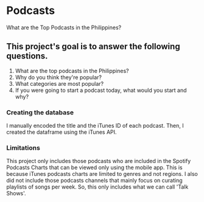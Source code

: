 # Podcasts
What are the Top Podcasts in the Philippines?

## This project's goal is to answer the following questions. 
1. What are the top podcasts in the Philippines?
2. Why do you think they're popular?
3. What categories are most popular? 
4. If you were going to start a podcast today, what would you start and why?

### Creating the database
I manually encoded the title and the iTunes ID of each podcast. Then, I created the dataframe using the iTunes API. 

### Limitations
This project only includes those podcasts who are included in the Spotify Podcasts Charts that can be viewed only using the mobile app. This is because iTunes podcasts charts are limited to genres and not regions. I also did not include those podcasts channels that mainly focus on curating playlists of songs per week. So, this only includes what we can call 'Talk Shows'. 
